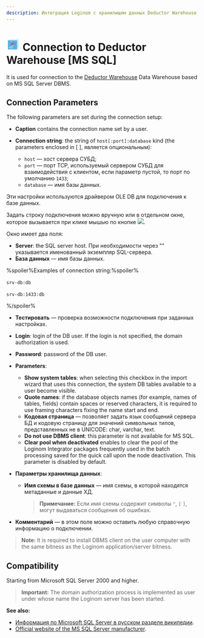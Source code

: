 ```yaml
---
description: Интеграция Loginom с хранилищем данных Deductor Warehouse, основанным на СУБД MS SQL Server. Параметры подключения. Совместимость.
---
```

# ![wh-mssql](./../../../images/icons/common/data-sources/wh-mssql_default.svg) Connection to Deductor Warehouse [MS SQL]

It is used for connection to the [Deductor Warehouse](./../../../data-format/data-warehouse.md) Data Warehouse based on MS SQL Server DBMS.


## Connection Parameters

The following parameters are set during the connection setup:

* **Caption** contains the connection name set by a user.
* **Connection string**: the string of `host[:port]:database` kind (the parameters enclosed in [ ], является опциональным):

   * `host` — хост сервера СУБД;
   * `port` — порт TCP, используемый сервером СУБД для взаимодействия с клиентом, если параметр пустой, то порт по умолчанию `1433`;
   * `database` — имя базы данных.

Эти настройки используются драйвером OLE DB для подключения к базе данных.

Задать строку подключения можно вручную или в отдельном окне, которое вызывается при клике мышью по кнопке ![ ](./../../../images/extjs-theme/form/open-trigger/open-trigger_default.svg).

Окно имеет два поля:
* **Server**: the SQL server host. При необходимости через "" указывается именованный экземпляр SQL-сервера.
* **База данных** — имя базы данных.

%spoiler%Examples of connection string:%spoiler%

`srv-db:db`

`srv-db:1433:db`

%/spoiler%

* **Тестировать** — проверка возможности подключения при заданных настройках.
* **Login**: login of the DB user. If the login is not specified, the domain authorization is used.
* **Password**: password of the DB user.

* **Parameters**:
   * **Show system tables**: when selecting this checkbox in the import wizard that uses this connection, the system DB tables available to a user become visible.
   * **Quote names**: if the database objects names (for example, names of tables, fields) contain spaces or reserved characters, it is required to use framing characters fixing the name start and end.
   * **Кодовая страница** — позволяет задать язык сообщений сервера БД и кодовую страницу для значений символьных типов, представленных не в UNICODE: char, varchar, text.
   * **Do not use DBMS client**: this parameter is not available for MS SQL.
   * **Clear pool when deactivated** enables to clear the pool of the Loginom Integrator packages frequently used in the batch processing saved for the quick call upon the node deactivation. This parameter is disabled by default.

* **Параметры хранилища данных**:

   * **Имя схемы в базе данных** — имя схемы, в которой находятся метаданные и данные ХД.

      > **Примечание:** Если имя схемы содержит символы `"`, `[` `]`, могут выдаваться сообщения об ошибках.

* **Комментарий** — в этом поле можно оставить любую справочную информацию о подключении.

> **Note:** It is required to install DBMS client on the user computer with the same bitness as the Loginom application/server bitness.

## Compatibility

Starting from Microsoft SQL Server 2000 and higher.

> **Important:** The domain authorization process is implemented as user under whose name the Loginom server has been started.

**See also:**

* [Информация по Microsoft SQL Server в русском разделе википедии](https://ru.wikipedia.org/wiki/Microsoft_SQL_Server).
* [Official website of the MS SQL Server manufacturer](https://www.microsoft.com/ru-ru/sql-server).

